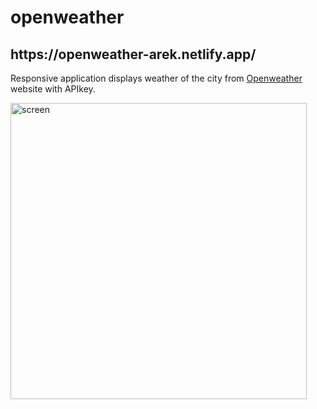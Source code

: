 # openweather

<h2>https://openweather-arek.netlify.app/</h2>

Responsive application displays weather of the city from [Openweather](https://openweathermap.org/) website with APIkey. 

 <img width="474" alt="screen" src="https://user-images.githubusercontent.com/90817546/173494238-ae09a595-8548-4fce-99aa-1e24f67ee7e6.png">


